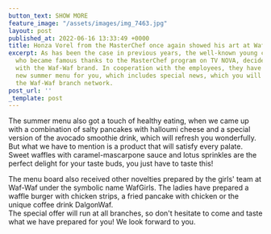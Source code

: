 ```yaml
---
button_text: SHOW MORE
feature_image: "/assets/images/img_7463.jpg"
layout: post
published_at: 2022-06-16 13:33:49 +0000
title: Honza Vorel from the MasterChef once again showed his art at Waf-Waf!
excerpt: As has been the case in previous years, the well-known young chef Jan Vorel,
  who became famous thanks to the MasterChef program on TV NOVA, decided to cooperate
  with the Waf-Waf brand. In cooperation with the employees, they have prepared a
  new summer menu for you, which includes special news, which you will find only within
  the Waf-Waf branch network.
post_url: ''
_template: post
---
```

The summer menu also got a touch of healthy eating, when we came up with a combination of salty pancakes with halloumi cheese and a special version of the avocado smoothie drink, which will refresh you wonderfully. But what we have to mention is a product that will satisfy every palate. Sweet waffles with caramel-mascarpone sauce and lotus sprinkles are the perfect delight for your taste buds, you just have to taste this!

  
The menu board also received other novelties prepared by the girls' team at Waf-Waf under the symbolic name WafGirls. The ladies have prepared a waffle burger with chicken strips, a fried pancake with chicken or the unique coffee drink DalgonWaf.  
The special offer will run at all branches, so don't hesitate to come and taste what we have prepared for you! We look forward to you.